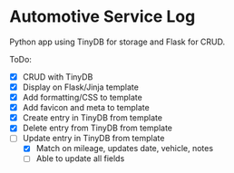 # Automotive Service Log

Python app using TinyDB for storage and Flask for CRUD.

ToDo:

- [x] CRUD with TinyDB
- [x] Display on Flask/Jinja template
- [x] Add formatting/CSS to template
- [x] Add favicon and meta to template
- [x] Create entry in TinyDB from template
- [x] Delete entry from TinyDB from template
- [ ] Update entry in TinyDB from template
  - [x] Match on mileage, updates date, vehicle, notes
  - [ ] Able to update all fields